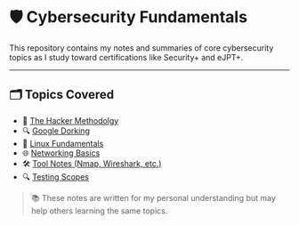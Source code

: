 # 🛡️ Cybersecurity Fundamentals

This repository contains my notes and summaries of core cybersecurity topics as I study toward certifications like Security+ and eJPT+.

---

## 🗂️ Topics Covered

- 🧱 [The Hacker Methodolgy](hacker-methodology.md)
- 🔍 [Google Dorking](google-dorking.md)
- 🐧 [Linux Fundamentals](linux-fundamentals.md)
- 🌐 [Networking Basics](networking-basics.md)
- 🛠️ [Tool Notes (Nmap, Wireshark, etc.)](tool-notes)
- 🔍 [Testing Scopes](testing-scopes.md)

> 📚 These notes are written for my personal understanding but may help others learning the same topics.
